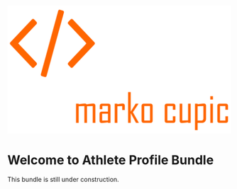 ![Alt text](src/Resources/public/logo.png?raw=true "logo")


# Welcome to Athlete Profile Bundle
This bundle is still under construction.

